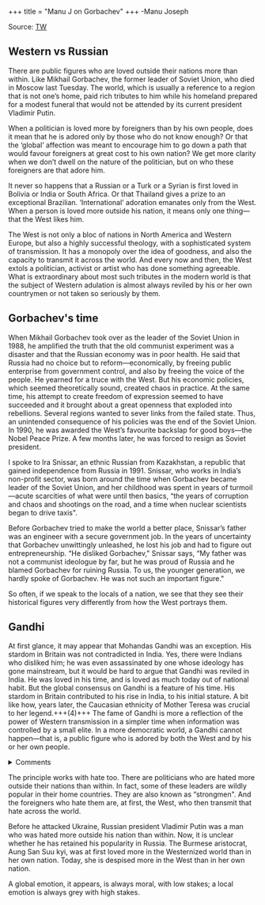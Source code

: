 +++
title = "Manu J on Gorbachev"
+++
-Manu Joseph

Source: [TW](https://www.livemint.com/opinion/columns/why-western-compliments-are-so-confusing-for-others-11662309442708.html)

## Western vs Russian
There are public figures who are loved outside their nations more than within. Like Mikhail Gorbachev, the former leader of Soviet Union, who died in Moscow last Tuesday. The world, which is usually a reference to a region that is not one’s home, paid rich tributes to him while his homeland prepared for a modest funeral that would not be attended by its current president Vladimir Putin.

When a politician is loved more by foreigners than by his own people, does it mean that he is adored only by those who do not know enough? Or that the ‘global’ affection was meant to encourage him to go down a path that would favour foreigners at great cost to his own nation? We get more clarity when we don’t dwell on the nature of the politician, but on who these foreigners are that adore him.

It never so happens that a Russian or a Turk or a Syrian is first loved in Bolivia or India or South Africa. Or that Thailand gives a prize to an exceptional Brazilian. ‘International’ adoration emanates only from the West. When a person is loved more outside his nation, it means only one thing—that the West likes him.

The West is not only a bloc of nations in North America and Western Europe, but also a highly successful theology, with a sophisticated system of transmission. It has a monopoly over the idea of goodness, and also the capacity to transmit it across the world. And every now and then, the West extols a politician, activist or artist who has done something agreeable. What is extraordinary about most such tributes in the modern world is that the subject of Western adulation is almost always reviled by his or her own countrymen or not taken so seriously by them.

## Gorbachev's time
When Mikhail Gorbachev took over as the leader of the Soviet Union in 1988, he amplified the truth that the old communist experiment was a disaster and that the Russian economy was in poor health. He said that Russia had no choice but to reform—economically, by freeing public enterprise from government control, and also by freeing the voice of the people. He yearned for a truce with the West. But his economic policies, which seemed theoretically sound, created chaos in practice. At the same time, his attempt to create freedom of expression seemed to have succeeded and it brought about a great openness that exploded into rebellions. Several regions wanted to sever links from the failed state. Thus, an unintended consequence of his policies was the end of the Soviet Union. In 1990, he was awarded the West’s favourite backslap for good boys—the Nobel Peace Prize. A few months later, he was forced to resign as Soviet president.

I spoke to Ira Snissar, an ethnic Russian from Kazakhstan, a republic that gained independence from Russia in 1991. Snissar, who works in India’s non-profit sector, was born around the time when Gorbachev became leader of the Soviet Union, and her childhood was spent in years of turmoil—acute scarcities of what were until then basics, “the years of corruption and chaos and shootings on the road, and a time when nuclear scientists began to drive taxis".

Before Gorbachev tried to make the world a better place, Snissar’s father was an engineer with a secure government job. In the years of uncertainty that Gorbachev unwittingly unleashed, he lost his job and had to figure out entrepreneurship. “He disliked Gorbachev," Snissar says, “My father was not a communist ideologue by far, but he was proud of Russia and he blamed Gorbachev for ruining Russia. To us, the younger generation, we hardly spoke of Gorbachev. He was not such an important figure."

So often, if we speak to the locals of a nation, we see that they see their historical figures very differently from how the West portrays them.

## Gandhi
At first glance, it may appear that Mohandas Gandhi was an exception. His stardom in Britain was not contradicted in India. Yes, there were Indians who disliked him; he was even assassinated by one whose ideology has gone mainstream, but it would be hard to argue that Gandhi was reviled in India. He was loved in his time, and is loved as much today out of national habit. But the global consensus on Gandhi is a feature of his time. His stardom in Britain contributed to his rise in India, to his initial stature. A bit like how, years later, the Caucasian ethnicity of Mother Teresa was crucial to her legend.+++(4)+++ The fame of Gandhi is more a reflection of the power of Western transmission in a simpler time when information was controlled by a small elite. In a more democratic world, a Gandhi cannot happen—that is, a public figure who is adored by both the West and by his or her own people.

<details><summary>Comments</summary>

This last poitn is wrong. A fuller series of successful western insertions are: MK Gandhi, BR Ambedkar, McAuliffe's Sikhs, EVR, ... and today - Khejriwal. They unfortunately begin to be locally reviled if and when they fail spectacularly. For that matter, there is Zlensky of Ukraine.
</details>

The principle works with hate too. There are politicians who are hated more outside their nations than within. In fact, some of these leaders are wildly popular in their home countries. They are also known as “strongmen". And the foreigners who hate them are, at first, the West, who then transmit that hate across the world.

Before he attacked Ukraine, Russian president Vladimir Putin was a man who was hated more outside his nation than within. Now, it is unclear whether he has retained his popularity in Russia. The Burmese aristocrat, Aung San Suu kyi, was at first loved more in the Westernized world than in her own nation. Today, she is despised more in the West than in her own nation.

A global emotion, it appears, is always moral, with low stakes; a local emotion is always grey with high stakes.


